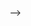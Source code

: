 <!-- - 👋 Hi, I’m gboye
- 🌱 I’m currently learning ...
- 💞️ I’m looking to collaborate on ... 
- 📫 How to reach me ... mujsann@gmail.com

<!---
mujsann/mujsann is a ✨ special ✨ repository because its `README.md` (this file) appears on your GitHub profile.
You can click the Preview link to take a look at your changes.
--->
 -->

